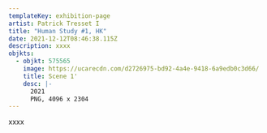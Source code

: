 ```yaml
---
templateKey: exhibition-page
artist: Patrick Tresset I
title: "Human Study #1, HK"
date: 2021-12-12T08:46:38.115Z
description: xxxx
objkts:
  - objkt: 575565
    image: https://ucarecdn.com/d2726975-bd92-4a4e-9418-6a9edb0c3d66/
    title: Scene 1'
    desc: |-
      2021
      PNG, 4096 x 2304
---
```

xxxx